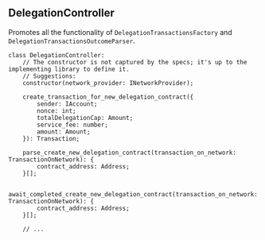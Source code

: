 ## DelegationController

Promotes all the functionality of `DelegationTransactionsFactory` and `DelegationTransactionsOutcomeParser`.

```
class DelegationController:
    // The constructor is not captured by the specs; it's up to the implementing library to define it.
    // Suggestions:
    constructor(network_provider: INetworkProvider);

    create_transaction_for_new_delegation_contract({
        sender: IAccount;
        nonce: int;
        totalDelegationCap: Amount;
        service_fee: number;
        amount: Amount;
    }): Transaction;

    parse_create_new_delegation_contract(transaction_on_network: TransactionOnNetwork): {
        contract_address: Address;
    }[];

    await_completed_create_new_delegation_contract(transaction_on_network: TransactionOnNetwork): {
        contract_address: Address;
    }[];

    // ...
```
